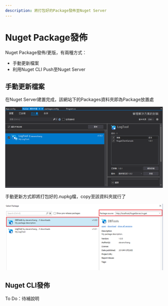 ```yaml
---
description: 將打包好的Package發佈至Nuget Server
---
```


# Nuget Package發佈

Nuget Package發佈/更版，有兩種方式：

* 手動更新檔案
* 利用Nuget CLI Push至Nuget Server

## 手動更新檔案

在Nuget Server建置完成，該網站下的Packages資料夾即為Package放置處

![](../../.gitbook/assets/image%20%28182%29.png)

手動更新方式即將打包好的.nupkg檔，copy至該資料夾就行了

![](../../.gitbook/assets/image%20%28162%29.png)

## Nuget CLI發佈

To Do：待補說明

